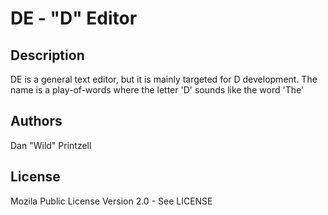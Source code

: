 # DE - "D" Editor

## Description

DE is a general text editor, but it is mainly targeted for D development.
The name is a play-of-words where the letter 'D' sounds like the word 'The'

## Authors

Dan "Wild" Printzell


## License

Mozila Public License Version 2.0 - See LICENSE